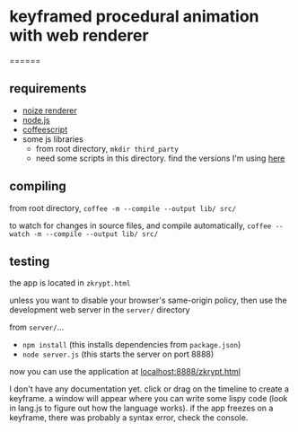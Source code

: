 # keyframed procedural animation with web renderer

======

## requirements

* [noize renderer](http://github.com/2emoore4/noize)
* [node.js](http://nodejs.org/)
* [coffeescript](http://coffeescript.org/)
* some js libraries
  * from root directory, `mkdir third_party`
  * need some scripts in this directory. find the versions I'm using [here](http://evanmoore.no-ip.org/itp/zkrypt/third_party/)

## compiling
from root directory, `coffee -m --compile --output lib/ src/`

to watch for changes in source files, and compile automatically, `coffee --watch -m --compile --output lib/ src/`

## testing
the app is located in `zkrypt.html`

unless you want to disable your browser's same-origin policy, then use the development web server in the `server/` directory

from `server/`...

* `npm install` (this installs dependencies from `package.json`)
* `node server.js` (this starts the server on port 8888)

now you can use the application at [localhost:8888/zkrypt.html](localhost:8888/zkrypt.html)

I don't have any documentation yet. click or drag on the timeline to create a keyframe. a window will appear where you can write some lispy code (look in lang.js to figure out how the language works). if the app freezes on a keyframe, there was probably a syntax error, check the console.
